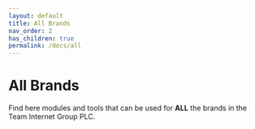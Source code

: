 ```yaml
---
layout: default
title: All Brands
nav_order: 2
has_children: true
permalink: /docs/all
---
```


# All Brands

Find here modules and tools that can be used for **ALL** the brands in the Team Internet Group PLC.
